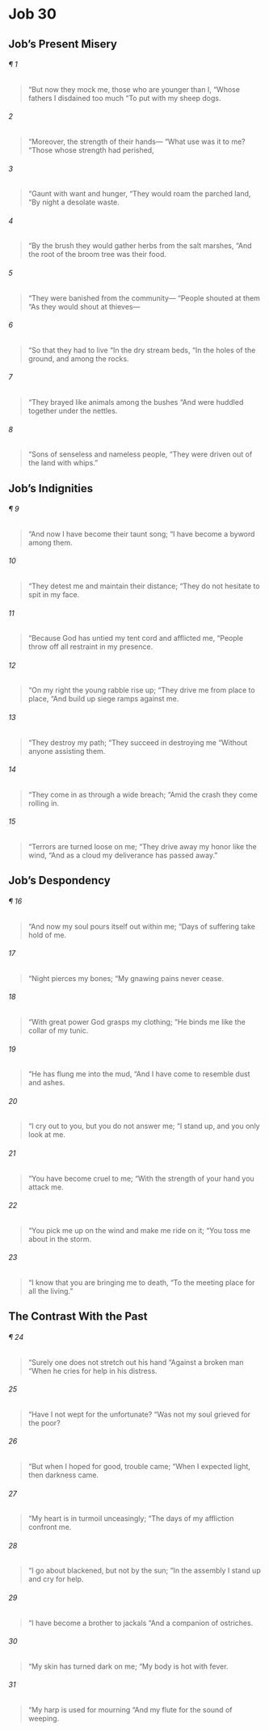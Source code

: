 # Job 30
## Job’s Present Misery
###### ¶ 1
> “But now they mock me, those who are younger than I,
> “Whose fathers I disdained too much
> “To put with my sheep dogs.
###### 2
> “Moreover, the strength of their hands—
> “What use was it to me?
> “Those whose strength had perished,
###### 3
> “Gaunt with want and hunger,
> “They would roam the parched land,
> “By night a desolate waste.
###### 4
> “By the brush they would gather herbs from the salt marshes,
> “And the root of the broom tree was their food.
###### 5
> “They were banished from the community—
> “People shouted at them
> “As they would shout at thieves—
###### 6
> “So that they had to live
> “In the dry stream beds,
> “In the holes of the ground, and among the rocks.
###### 7
> “They brayed like animals among the bushes
> “And were huddled together under the nettles.
###### 8
> “Sons of senseless and nameless people,
> “They were driven out of the land with whips.”
## Job’s Indignities
###### ¶ 9
> “And now I have become their taunt song;
> “I have become a byword among them.
###### 10
> “They detest me and maintain their distance;
> “They do not hesitate to spit in my face.
###### 11
> “Because God has untied my tent cord and afflicted me,
> “People throw off all restraint in my presence.
###### 12
> “On my right the young rabble rise up;
> “They drive me from place to place,
> “And build up siege ramps against me.
###### 13
> “They destroy my path;
> “They succeed in destroying me
> “Without anyone assisting them.
###### 14
> “They come in as through a wide breach;
> “Amid the crash they come rolling in.
###### 15
> “Terrors are turned loose on me;
> “They drive away my honor like the wind,
> “And as a cloud my deliverance has passed away.”
## Job’s Despondency
###### ¶ 16
> “And now my soul pours itself out within me;
> “Days of suffering take hold of me.
###### 17
> “Night pierces my bones;
> “My gnawing pains never cease.
###### 18
> “With great power God grasps my clothing;
> “He binds me like the collar of my tunic.
###### 19
> “He has flung me into the mud,
> “And I have come to resemble dust and ashes.
###### 20
> “I cry out to you, but you do not answer me;
> “I stand up, and you only look at me.
###### 21
> “You have become cruel to me;
> “With the strength of your hand you attack me.
###### 22
> “You pick me up on the wind and make me ride on it;
> “You toss me about in the storm.
###### 23
> “I know that you are bringing me to death,
> “To the meeting place for all the living.”
## The Contrast With the Past
###### ¶ 24
> “Surely one does not stretch out his hand
> “Against a broken man
> “When he cries for help in his distress.
###### 25
> “Have I not wept for the unfortunate?
> “Was not my soul grieved for the poor?
###### 26
> “But when I hoped for good, trouble came;
> “When I expected light, then darkness came.
###### 27
> “My heart is in turmoil unceasingly;
> “The days of my affliction confront me.
###### 28
> “I go about blackened, but not by the sun;
> “In the assembly I stand up and cry for help.
###### 29
> “I have become a brother to jackals
> “And a companion of ostriches.
###### 30
> “My skin has turned dark on me;
> “My body is hot with fever.
###### 31
> “My harp is used for mourning
> “And my flute for the sound of weeping.
